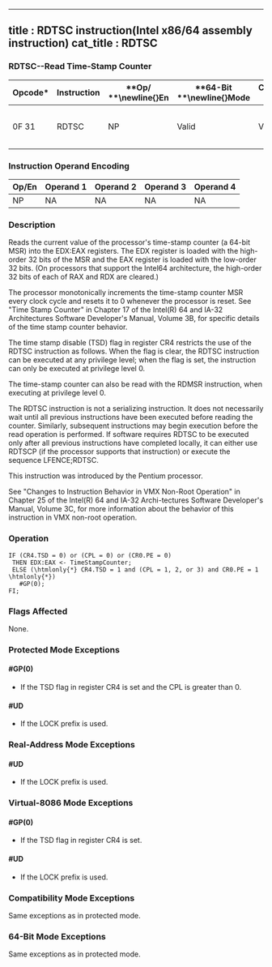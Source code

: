 ----------------------------
title : RDTSC instruction(Intel x86/64 assembly instruction)
cat_title : RDTSC
----------------------------
### RDTSC--Read Time-Stamp Counter


|**Opcode***|**Instruction**|**Op/ **\newline{}**En**|**64-Bit **\newline{}**Mode**|**Compat/**\newline{}**Leg Mode**|**Description**|
|-----------|---------------|------------------------|-----------------------------|---------------------------------|---------------|
|0F 31|RDTSC|NP|Valid |Valid|Read time-stamp counter into EDX:EAX.|
### Instruction Operand Encoding


|Op/En|Operand 1|Operand 2|Operand 3|Operand 4|
|-----|---------|---------|---------|---------|
|NP|NA|NA|NA|NA|
### Description


Reads the current value of the processor's time-stamp counter (a 64-bit MSR) into the EDX:EAX registers. The EDX register is loaded with the high-order 32 bits of the MSR and the EAX register is loaded with the low-order 32 bits. (On processors that support the Intel64 architecture, the high-order 32 bits of each of RAX and RDX are cleared.)

The processor monotonically increments the time-stamp counter MSR every clock cycle and resets it to 0 whenever the processor is reset. See "Time Stamp Counter" in Chapter 17 of the Intel(R) 64 and IA-32 Architectures Software Developer's Manual, Volume 3B, for specific details of the time stamp counter behavior.

The time stamp disable (TSD) flag in register CR4 restricts the use of the RDTSC instruction as follows. When the flag is clear, the RDTSC instruction can be executed at any privilege level; when the flag is set, the instruction can only be executed at privilege level 0.

The time-stamp counter can also be read with the RDMSR instruction, when executing at privilege level 0.

The RDTSC instruction is not a serializing instruction. It does not necessarily wait until all previous instructions have been executed before reading the counter. Similarly, subsequent instructions may begin execution before the read operation is performed. If software requires RDTSC to be executed only after all previous instructions have completed locally, it can either use RDTSCP (if the processor supports that instruction) or execute the sequence LFENCE;RDTSC.

This instruction was introduced by the Pentium processor.

See "Changes to Instruction Behavior in VMX Non-Root Operation" in Chapter 25 of the Intel(R) 64 and IA-32 Archi-tectures Software Developer's Manual, Volume 3C, for more information about the behavior of this instruction in VMX non-root operation.


### Operation

```info-verb
IF (CR4.TSD = 0) or (CPL = 0) or (CR0.PE = 0) 
 THEN EDX:EAX <- TimeStampCounter;
 ELSE (\htmlonly{*} CR4.TSD = 1 and (CPL = 1, 2, or 3) and CR0.PE = 1 \htmlonly{*})
   #GP(0);
FI;
```
### Flags Affected


None.


### Protected Mode Exceptions

#### #GP(0)
* If the TSD flag in register CR4 is set and the CPL is greater than 0.

#### #UD
* If the LOCK prefix is used.

### Real-Address Mode Exceptions

#### #UD
* If the LOCK prefix is used.

### Virtual-8086 Mode Exceptions

#### #GP(0)
* If the TSD flag in register CR4 is set.

#### #UD
* If the LOCK prefix is used.

### Compatibility Mode Exceptions



Same exceptions as in protected mode.


### 64-Bit Mode Exceptions



Same exceptions as in protected mode.

